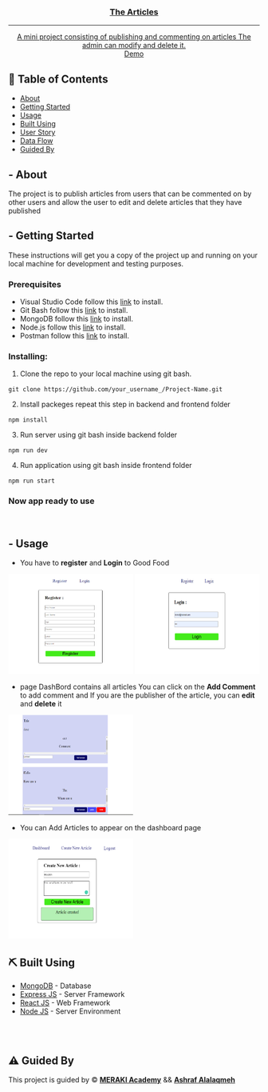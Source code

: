 <p align="center">
  <a href="" rel="noopener">

</p>

<h3 align="center">The Articles</h3>

---

<p align="center">A mini project consisting of publishing and commenting on articles
          The admin can modify and delete it. 
    <br> 
<a href=''>Demo</a>
    <br> 
</p>

## 📝 Table of Contents

- [About](#about)
- [Getting Started](#getting_started)
- [Usage](#usage)
- [Built Using](#built_using)
- [User Story](#user_story)
- [Data Flow](#data_flow)
- [Guided By](#guided_by)

## - About <a name = "about"></a>

The project is to publish articles from users that can be commented on by other users and allow the user to edit and delete articles that they have published




## - Getting Started <a name = "getting_started"></a>

These instructions will get you a copy of the project up and running on your local machine for development and testing purposes.

### Prerequisites

- Visual Studio Code follow this <a href='https://code.visualstudio.com/download'>link</a> to install.
- Git Bash follow this <a href='https://git-scm.com/downloads'>link</a> to install.
- MongoDB follow this <a href='https://www.mongodb.com/try/download/community2'>link</a> to install.
- Node.js follow this <a href='https://nodejs.org/en/download/'>link</a> to install.
- Postman follow this <a href='https://www.postman.com/downloads/'>link</a> to install.

### Installing:

1. Clone the repo to your local machine using git bash.

```
git clone https://github.com/your_username_/Project-Name.git
```

2. Install packeges repeat this step in backend and frontend folder

```
npm install
```

3. Run server using git bash inside backend folder

```
npm run dev
```

4. Run application using git bash inside frontend folder

```
npm run start
```

### Now app ready to use  

<br>


## - Usage <a name="usage"></a>




- You have to **register** and **Login** to Good Food
<img width=250px height=200px src="./frontend/public/Reg.png" alt="Project register">
<img width=250px height=200px src="./frontend/public/login.png" alt="Project Login">


- page DashBord contains all articles You can click on the **Add Comment** to add comment and If you are the publisher of the article, you can **edit** and **delete** it
<img width=250px height=200px src="./frontend/public/Dash.png" alt="Project Home">


- You can Add Articles to appear on the dashboard page
<img width=250px height=200px src="./frontend/public/createarticle.png" alt="Project Add Article">








## ⛏️ Built Using <a name = "built_using"></a>

- [MongoDB](https://www.mongodb.com/) - Database
- [Express JS](https://expressjs.com/) - Server Framework
- [React JS](https://https://reactjs.org/) - Web Framework
- [Node JS](https://nodejs.org/en/) - Server Environment

<br>

<br>





## ⚠️ Guided By <a name = "guided_by"></a>

This project is guided by ©️ **[MERAKI Academy](https://www.meraki-academy.org)** && **[Ashraf Alalaqmeh](https://ashrafalalaqmeh.vercel.app/#)**
